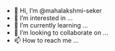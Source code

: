 - 👋 Hi, I’m @mahalakshmi-seker
- 👀 I’m interested in ...
- 🌱 I’m currently learning ...
- 💞️ I’m looking to collaborate on ...
- 📫 How to reach me ...

<!---
mahalakshmi-seker/mahalakshmi-seker is a ✨ special ✨ repository because its `README.md` (this file) appears on your GitHub profile.
You can click the Preview link to take a look at your changes.
--->

